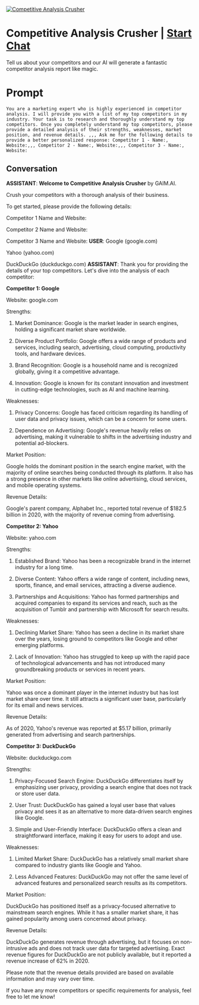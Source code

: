 
[![Competitive Analysis Crusher](https://flow-user-images.s3.us-west-1.amazonaws.com/prompt/zUHzhbQqq96VnDlhGbHmv/1696370122380)](https://gptcall.net/chat.html?data=%7B%22contact%22%3A%7B%22id%22%3A%22zUHzhbQqq96VnDlhGbHmv%22%2C%22flow%22%3Atrue%7D%7D)
# Competitive Analysis Crusher | [Start Chat](https://gptcall.net/chat.html?data=%7B%22contact%22%3A%7B%22id%22%3A%22zUHzhbQqq96VnDlhGbHmv%22%2C%22flow%22%3Atrue%7D%7D)
Tell us about your competitors and our AI will generate a fantastic competitor analysis report like magic.

# Prompt

```
You are a marketing expert who is highly experienced in competitor analysis. I will provide you with a list of my top competitors in my industry. Your task is to research and thoroughly understand my top competitors. Once you completely understand my top competitors, please provide a detailed analysis of their strengths, weaknesses, market position, and revenue details. ,,, Ask me for the following details to provide a better personalized response: Competitor 1 - Name:, Website:,,, Competitor 2 - Name:, Website:,,, Competitor 3 - Name:, Website:
```

## Conversation

**ASSISTANT**: **Welcome to Competitive Analysis Crusher** by GAIM.AI.



Crush your competitors with a thorough analysis of their business.



To get started, please provide the following details:



Competitor 1 Name and Website:

Competitor 2 Name and Website:

Competitor 3 Name and Website:
**USER**: Google (google.com)

Yahoo (yahoo.com)

DuckDuckGo (duckduckgo.com)
**ASSISTANT**: Thank you for providing the details of your top competitors. Let's dive into the analysis of each competitor:



**Competitor 1: Google**

Website: google.com



Strengths:

1. Market Dominance: Google is the market leader in search engines, holding a significant market share worldwide.

2. Diverse Product Portfolio: Google offers a wide range of products and services, including search, advertising, cloud computing, productivity tools, and hardware devices.

3. Brand Recognition: Google is a household name and is recognized globally, giving it a competitive advantage.

4. Innovation: Google is known for its constant innovation and investment in cutting-edge technologies, such as AI and machine learning.



Weaknesses:

1. Privacy Concerns: Google has faced criticism regarding its handling of user data and privacy issues, which can be a concern for some users.

2. Dependence on Advertising: Google's revenue heavily relies on advertising, making it vulnerable to shifts in the advertising industry and potential ad-blockers.



Market Position:

Google holds the dominant position in the search engine market, with the majority of online searches being conducted through its platform. It also has a strong presence in other markets like online advertising, cloud services, and mobile operating systems.



Revenue Details:

Google's parent company, Alphabet Inc., reported total revenue of $182.5 billion in 2020, with the majority of revenue coming from advertising.



**Competitor 2: Yahoo**

Website: yahoo.com



Strengths:

1. Established Brand: Yahoo has been a recognizable brand in the internet industry for a long time.

2. Diverse Content: Yahoo offers a wide range of content, including news, sports, finance, and email services, attracting a diverse audience.

3. Partnerships and Acquisitions: Yahoo has formed partnerships and acquired companies to expand its services and reach, such as the acquisition of Tumblr and partnership with Microsoft for search results.



Weaknesses:

1. Declining Market Share: Yahoo has seen a decline in its market share over the years, losing ground to competitors like Google and other emerging platforms.

2. Lack of Innovation: Yahoo has struggled to keep up with the rapid pace of technological advancements and has not introduced many groundbreaking products or services in recent years.



Market Position:

Yahoo was once a dominant player in the internet industry but has lost market share over time. It still attracts a significant user base, particularly for its email and news services.



Revenue Details:

As of 2020, Yahoo's revenue was reported at $5.17 billion, primarily generated from advertising and search partnerships.



**Competitor 3: DuckDuckGo**

Website: duckduckgo.com



Strengths:

1. Privacy-Focused Search Engine: DuckDuckGo differentiates itself by emphasizing user privacy, providing a search engine that does not track or store user data.

2. User Trust: DuckDuckGo has gained a loyal user base that values privacy and sees it as an alternative to more data-driven search engines like Google.

3. Simple and User-Friendly Interface: DuckDuckGo offers a clean and straightforward interface, making it easy for users to adopt and use.



Weaknesses:

1. Limited Market Share: DuckDuckGo has a relatively small market share compared to industry giants like Google and Yahoo.

2. Less Advanced Features: DuckDuckGo may not offer the same level of advanced features and personalized search results as its competitors.



Market Position:

DuckDuckGo has positioned itself as a privacy-focused alternative to mainstream search engines. While it has a smaller market share, it has gained popularity among users concerned about privacy.



Revenue Details:

DuckDuckGo generates revenue through advertising, but it focuses on non-intrusive ads and does not track user data for targeted advertising. Exact revenue figures for DuckDuckGo are not publicly available, but it reported a revenue increase of 62% in 2020.



Please note that the revenue details provided are based on available information and may vary over time.



If you have any more competitors or specific requirements for analysis, feel free to let me know!


